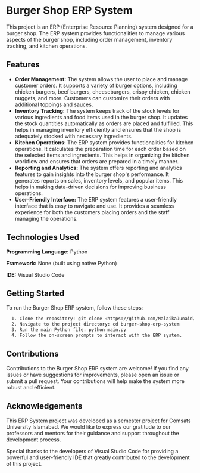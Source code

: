 
# Burger Shop ERP System
This project is an ERP (Enterprise Resource Planning) system designed for a burger shop. The ERP system provides functionalities to manage various aspects of the burger shop, including order management, inventory tracking, and kitchen operations.



## Features

- **Order Management:** The system allows the user to place and manage customer orders. It supports a variety of burger options, including chicken burgers, beef burgers, cheeseburgers, crispy chicken, chicken nuggets, and more. Customers can customize their orders with additional toppings and sauces.
- **Inventory Tracking:** The system keeps track of the stock levels for various ingredients and food items used in the burger shop. It updates the stock quantities automatically as orders are placed and fulfilled. This helps in managing inventory efficiently and ensures that the shop is adequately stocked with necessary ingredients.
- **Kitchen Operations:** The ERP system provides functionalities for kitchen operations. It calculates the preparation time for each order based on the selected items and ingredients. This helps in organizing the kitchen workflow and ensures that orders are prepared in a timely manner.
- **Reporting and Analytics:** The system offers reporting and analytics features to gain insights into the burger shop's performance. It generates reports on sales, inventory levels, and popular items. This helps in making data-driven decisions for improving business operations.
- **User-Friendly Interface:** The ERP system features a user-friendly interface that is easy to navigate and use. It provides a seamless experience for both the customers placing orders and the staff managing the operations.


## Technologies Used

**Programming Language:** Python

**Framework:** None (built using native Python)

**IDE:** Visual Studio Code


## Getting Started

To run the Burger Shop ERP system, follow these steps:

```bash
  1. Clone the repository: git clone <https://github.com/MalaikaJunaid/burger-shop-erp-system>
  2. Navigate to the project directory: cd burger-shop-erp-system
  3. Run the main Python file: python main.py
  4. Follow the on-screen prompts to interact with the ERP system.
```
    
## Contributions

Contributions to the Burger Shop ERP system are welcome! If you find any issues or have suggestions for improvements, please open an issue or submit a pull request. Your contributions will help make the system more robust and efficient.

## Acknowledgements

 This ERP System project was developed as a semester project for Comsats University Islamabad. We would like to express our gratitude to our professors and mentors for their guidance and support throughout the development process.

Special thanks to the developers of Visual Studio Code for providing a powerful and user-friendly IDE that greatly contributed to the development of this project.
